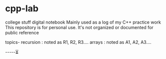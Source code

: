 # cpp-lab
college stuff
digital notebook
Mainly used as a log of my C++ practice work
This repository is for personal use. It's not organized or documented for public reference

topics-
  recursion : noted as R1, R2, R3....
  arrays : noted as A1, A2, A3....

-----⏳
